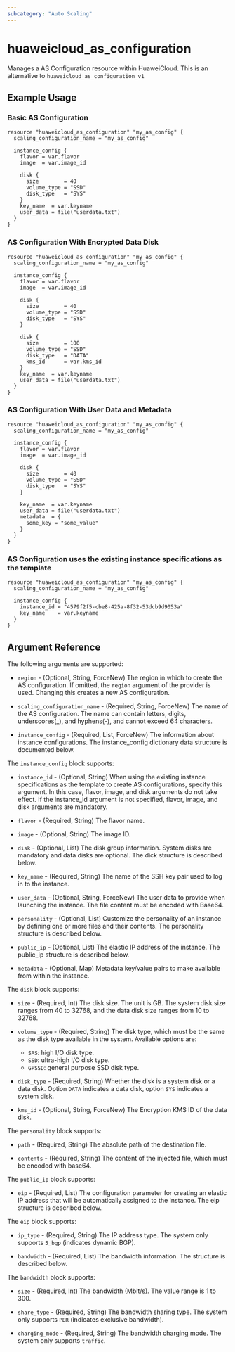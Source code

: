 ```yaml
---
subcategory: "Auto Scaling"
---
```


# huaweicloud_as_configuration

Manages a AS Configuration resource within HuaweiCloud. This is an alternative to `huaweicloud_as_configuration_v1`

## Example Usage

### Basic AS Configuration

```hcl
resource "huaweicloud_as_configuration" "my_as_config" {
  scaling_configuration_name = "my_as_config"

  instance_config {
    flavor = var.flavor
    image  = var.image_id

    disk {
      size        = 40
      volume_type = "SSD"
      disk_type   = "SYS"
    }
    key_name  = var.keyname
    user_data = file("userdata.txt")
  }
}
```

### AS Configuration With Encrypted Data Disk

```hcl
resource "huaweicloud_as_configuration" "my_as_config" {
  scaling_configuration_name = "my_as_config"

  instance_config {
    flavor = var.flavor
    image  = var.image_id

    disk {
      size        = 40
      volume_type = "SSD"
      disk_type   = "SYS"
    }

    disk {
      size        = 100
      volume_type = "SSD"
      disk_type   = "DATA"
      kms_id      = var.kms_id
    }
    key_name  = var.keyname
    user_data = file("userdata.txt")
  }
}
```

### AS Configuration With User Data and Metadata

```hcl
resource "huaweicloud_as_configuration" "my_as_config" {
  scaling_configuration_name = "my_as_config"

  instance_config {
    flavor = var.flavor
    image  = var.image_id

    disk {
      size        = 40
      volume_type = "SSD"
      disk_type   = "SYS"
    }

    key_name  = var.keyname
    user_data = file("userdata.txt")
    metadata  = {
      some_key = "some_value"
    }
  }
}
```

### AS Configuration uses the existing instance specifications as the template

```hcl
resource "huaweicloud_as_configuration" "my_as_config" {
  scaling_configuration_name = "my_as_config"
  
  instance_config {
    instance_id = "4579f2f5-cbe8-425a-8f32-53dcb9d9053a"
    key_name    = var.keyname
  }
}
```

## Argument Reference

The following arguments are supported:

* `region` - (Optional, String, ForceNew) The region in which to create the AS configuration.
  If omitted, the `region` argument of the provider is used. Changing this creates a new AS configuration.

* `scaling_configuration_name` - (Required, String, ForceNew) The name of the AS configuration.
  The name can contain letters, digits, underscores(_), and hyphens(-), and cannot exceed 64 characters.

* `instance_config` - (Required, List, ForceNew) The information about instance configurations.
  The instance_config dictionary data structure is documented below.

The `instance_config` block supports:

* `instance_id` - (Optional, String) When using the existing instance specifications as the template to create AS
  configurations, specify this argument.
  In this case, flavor, image, and disk arguments do not take effect. If the instance_id argument is not specified, 
  flavor, image, and disk arguments are mandatory.

* `flavor` - (Required, String) The flavor name.

* `image` - (Optional, String) The image ID.

* `disk` - (Optional, List) The disk group information. System disks are mandatory and data disks are optional.
  The dick structure is described below.

* `key_name` - (Required, String) The name of the SSH key pair used to log in to the instance.

* `user_data` - (Optional, String, ForceNew) The user data to provide when launching the instance.
  The file content must be encoded with Base64.

* `personality` - (Optional, List) Customize the personality of an instance by defining one or more files and their
  contents. The personality structure is described below.

* `public_ip` - (Optional, List) The elastic IP address of the instance. The public_ip structure is described below.

* `metadata` - (Optional, Map) Metadata key/value pairs to make available from within the instance.

The `disk` block supports:

* `size` - (Required, Int) The disk size. The unit is GB.
  The system disk size ranges from 40 to 32768, and the data disk size ranges from 10 to 32768.

* `volume_type` - (Required, String) The disk type, which must be the same as the disk type available in the system.
  Available options are:
  + `SAS`: high I/O disk type.
  + `SSD`: ultra-high I/O disk type.
  + `GPSSD`: general purpose SSD disk type.

* `disk_type` - (Required, String) Whether the disk is a system disk or a data disk.
  Option `DATA` indicates a data disk, option `SYS` indicates a system disk.

* `kms_id` - (Optional, String, ForceNew) The Encryption KMS ID of the data disk.

The `personality` block supports:

* `path` - (Required, String) The absolute path of the destination file.

* `contents` - (Required, String) The content of the injected file, which must be encoded with base64.

The `public_ip` block supports:

* `eip` - (Required, List) The configuration parameter for creating an elastic IP address that will be automatically
  assigned to the instance. The eip structure is described below.

The `eip` block supports:

* `ip_type` - (Required, String) The IP address type. The system only supports `5_bgp` (indicates dynamic BGP).

* `bandwidth` - (Required, List) The bandwidth information. The structure is described below.

The `bandwidth` block supports:

* `size` - (Required, Int) The bandwidth (Mbit/s). The value range is 1 to 300.

* `share_type` - (Required, String) The bandwidth sharing type. The system only supports `PER` (indicates exclusive
  bandwidth).

* `charging_mode` - (Required, String) The bandwidth charging mode. The system only supports `traffic`.
